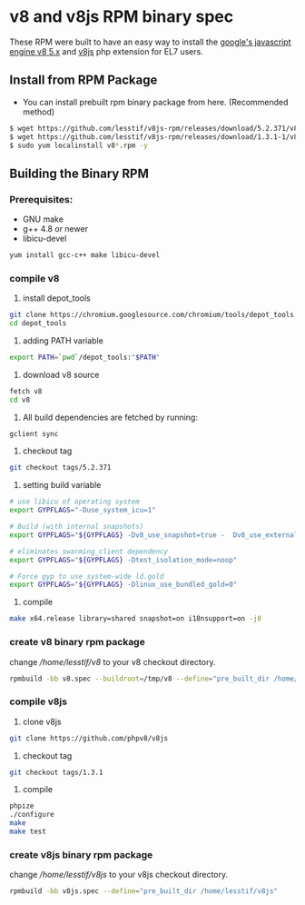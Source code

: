 # v8 and v8js RPM binary spec

These RPM were built to have an easy way to install the [google's javascript engine v8 5.x](https://developers.google.com/v8/) and [v8js](https://github.com/phpv8/v8js) php extension for EL7 users.

## Install from RPM Package

- You can install prebuilt rpm binary package from here. (Recommended method)


```bash
$ wget https://github.com/lesstif/v8js-rpm/releases/download/5.2.371/v8-5.2.371-1.x86_64.rpm
$ wget https://github.com/lesstif/v8js-rpm/releases/download/1.3.1-1/v8js-1.3.1-2.x86_64.rpm
$ sudo yum localinstall v8*.rpm -y 
```

## Building the Binary RPM


### Prerequisites:

- GNU make 
- g++ 4.8 or newer
- libicu-devel


```bash
yum install gcc-c++ make libicu-devel
```

### compile v8

1. install depot_tools

  ```bash
  git clone https://chromium.googlesource.com/chromium/tools/depot_tools.git
  cd depot_tools
  ```

1. adding PATH variable

  ```bash
  export PATH=`pwd`/depot_tools:"$PATH"
  ```

1. download v8 source

  ```bash
  fetch v8
  cd v8
  ```

1. All build dependencies are fetched by running:

  ```bash
  gclient sync
  ```

1. checkout tag

  ```bash
  git checkout tags/5.2.371
  ```

1. setting build variable

  ```bash
  # use libicu of operating system
  export GYPFLAGS="-Duse_system_icu=1"
 
  # Build (with internal snapshots)
  export GYPFLAGS="${GYPFLAGS} -Dv8_use_snapshot=true -  Dv8_use_external_startup_data=0 "
 
  # eliminates swarming_client dependency
  export GYPFLAGS="${GYPFLAGS} -Dtest_isolation_mode=noop"
 
  # Force gyp to use system-wide ld.gold
  export GYPFLAGS="${GYPFLAGS} -Dlinux_use_bundled_gold=0"
```

1. compile

  ```bash
  make x64.release library=shared snapshot=on i18nsupport=on -j8
  ```

### create v8 binary rpm package

change */home/lesstif/v8* to your v8 checkout directory.

```bash
rpmbuild -bb v8.spec --buildroot=/tmp/v8 --define="pre_built_dir /home/lesstif/v8"
```

### compile v8js


1. clone v8js

  ```bash
  git clone https://github.com/phpv8/v8js
  ```

1. checkout tag

  ```bash
  git checkout tags/1.3.1
  ```

1. compile

  ```bash
  phpize
  ./configure
  make
  make test
  ```

### create v8js binary rpm package

change */home/lesstif/v8js* to your v8js checkout directory.

```bash
rpmbuild -bb v8js.spec --define="pre_built_dir /home/lesstif/v8js"
```
